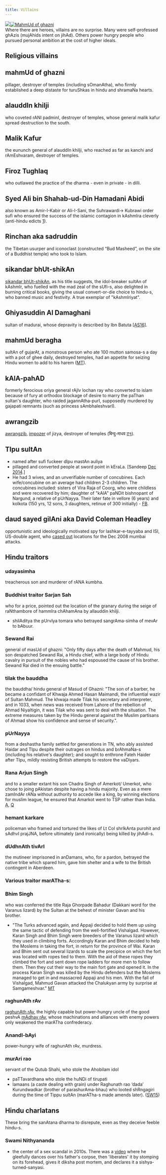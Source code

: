 ```yaml
---
title: Villains
---
```



[![](http://upload.wikimedia.org/wikipedia/commons/thumb/1/1f/Aurangzeb_reading_the_Quran.jpg/220px-Aurangzeb_reading_the_Quran.jpg)](http://www.youtube.com/watch?v=0GlkQWZAv7g)[![MahmUd of ghazni](http://upload.wikimedia.org/wikipedia/commons/thumb/9/96/%D8%B3%D9%84%D8%B7%D8%A7%D9%86_%D9%85%D8%AD%D9%85%D9%88%D8%AF_%D8%BA%D8%B2%D9%86%D9%88%DB%8C.JPG/250px-%D8%B3%D9%84%D8%B7%D8%A7%D9%86_%D9%85%D8%AD%D9%85%D9%88%D8%AF_%D8%BA%D8%B2%D9%86%D9%88%DB%8C.JPG)](http://www.youtube.com/watch?v=0GlkQWZAv7g)  
Where there are heroes, villains are no surprise. Many were self-professed ghAzis (mujAhids intent on jihAd). Others power hungry people who pursued personal ambition at the cost of higher ideals.



## Religious villains

## mahmUd of ghazni
pillager, destroyer of temples (including sOmanAtha), who firmly established a deep distaste for turuShkas in hindu and shramaNa hearts.
## alauddIn khilji
who coveted rANI padminI, destroyer of temples, whose general malik kafur spread destruction to the south.
## Malik Kafur
the eununch general of alauddIn khilji, who reached as far as kanchi and rAmEshvaram, destroyer of temples.
## Firoz Tughlaq
who outlawed the practice of the dharma - even in private - in dilli.  

## Syed Ali bin Shahab-ud-Din Hamadani Abidi
also known as Amir-I-Kabir or Ali-I-Sani, the Suhrawardi→ Kubrawi order sufi who ensured the success of the islamic contagion in kAshmIra cleverly (anti-hindu edicts [1](../../../images/snippets/hamdAni-edicts.png)).

## Rinchan aka sadruddin
the Tibetan usurper and iconoclast (constructed “Bud Masheed”, on the site of a Buddhist temple) who took to Islam.

## sikandar bhUt-shikAn
[sikandar bhUt-shikAn](http://en.wikipedia.org/wiki/Sikandar_Butshikan), as his title suggests, the idol-breaker sultAn of kAshmIr, who fuelled with the mad zeal of the sUfi-s, also delighted in burning critical books, giving the usual convert-or-die choice to hindu-s, who banned music and festivity. A true exemplar of "kAshmIriyat".  

## Ghiyasuddin Al Damaghani
sultan of madurai, whose depravity is described by Ibn Batuta \[[AS16](https://agentsaffron.wordpress.com/2016/05/14/the-saviors-of-dharma-in-south-india-part-1/)\].
## mahmUd beragha
sultAn of gujarAt, a  monstrous person who ate 100 mutton samosa-s a day with a pot of ghee daily, destroyed temples, had an appetite for seizing Hindu women to add to his harem ([MT](https://manasataramgini.wordpress.com/2008/08/06/a-pashupata-temple-desecrated-by-mahmud-begarha/)).
## kAlA-pahAD
formerly ferocious oriya general rAjIv lochan ray who converted to islam because of fury at orthodox blockage of desire to marry the paThan sultan's daughter, who raided jagannAtha-purI, supposedly murdered by gajapati remnants (such as princess sAmbhaleshvarI).  

## awrangzib
[awrangzib](http://en.wikipedia.org/wiki/Aurangzeb), [impozer](http://www.aurangzeb.info/) of jizya, destroyer of temples (बिन्दु-माधव [ट्१](../../../images/snippets/awrangzeb-bindu-mAdhav-edict.jpg)).
## TIpu sultAn
- named after sufi fuckeer dIpu mastAn auliya
- pillaged and converted people at sword point in kEraLa. \[Sandeep [Dec 2014](http://www.dailyo.in/opinion/why-tipu-sultan-was-a-false-hero/story/1/1278.html).\]
- He had 3 wives, and an unverifiable number of concubines. Each wife/concubine on an average had  children 2-3 children. The concubines included: sisters of Vira Raja of Coorg, who were childless and were recovered by him; daughter of "kAlA" paNDit bishnopant of Nargund, a relative of pUrNayya. Their later fate in vellore (6 years) and kolkota (150 yrs, 12 sons, 3 daughters, retinue of 300 initially) - [FB](https://www.facebook.com/1243378402394524/posts/3181115768620768/). 

## daud sayed gilAni aka David Coleman Headley
opportunistic and ideologically motivated spy for lashkar-e-tayyaba and ISI, US-double agent, who [cased out](http://video.pbs.org/video/2169905444) locations for the Dec 2008 mumbai attacks.  


## Hindu traitors
### udayasimha
treacherous son and murderer of rANA kumbha.
### Buddhist traitor Sarjan Sah
who for a price, pointed out the location of the granary during the seige of raNthambore of hammIra chAhamAna by allauddin khilji.
- shilAditya the pUrvIya tomara who betrayed sangrAma-simha of mevAr to bAbuur.
### Sewand Rai
general of masUd of ghazni: "Only fifty days after the death of Mahmud, his son despatched Sewand Rai, a Hindu chief, with a large body of Hindu cavalry in pursuit of the nobles who had espoused the cause of his brother. Sewand Rai died in the ensuing battle." 
### tilak the bauddha
the bauddha/ hindu general of Masud of Ghazni: "The son of a barber, he became a confidant of Khwaja Ahmed Hasan Maimandi, the influential wazir of Sultan Mahmud. The khwaja made Tilak his secretary and interpreter, and in 1033, when news was received from Lahore of the rebellion of Ahmad Niyaltigin, it was Tilak who was sent to deal with the situation. The extreme measures taken by the Hindu general against the Muslim partisans of Ahmad show his confidence and sense of security.".


### pUrNayya
from a deshastha family settled for generations in TN, who ably assisted Haidar and TIpu despite their outrages on hindus and brAhmaNa-s (including his relative's daughter); and sought to enthrone Fateh Haider after TIpu, mildly resisting British attempts to restore the vaDiyars.

### Rana Arjun Singh
and to a smaller extant his son Chadra Singh of Amerkot/ Umerkot, who chose to joing pAkistan despite having a hindu majority. Even as a mere zamIndAr rANa without authority to accede like a king, by winning elections for muslim league, he ensured that Amarkot went to TSP rather than India. [A](https://www.asian-voice.com/Opinion/Columnists/Merger-of-a-Hindu-State-Amarkot-with-Pak), [Q](https://www.quora.com/Why-did-the-Hindu-king-of-Amarkot-opt-for-Pakistan-despite-a-Hindu-majority-in-the-state)

### hemant karkare
policeman who framed and tortured the likes of Lt Col shrIkAnta purohit and sAdhvI prajJNA, before ultimately (and ironically) being killed by jihAdi-s.
### dUdhnAth tivArI
the mutineer imprisoned in anDamans, who, for a pardon, betrayed the native tribe which spared him, gave him shelter and a wife to the British contingent in Aberdeen.

### Various traitor marATha-s:
### Bhim Singh
who was conferred the title Raja Ghorpade Bahadur (Dakkani word for the Varanus lizard) by the Sultan at the behest of minister Gavan and his brother.
  - "The Turks advanced again, and Appaji decided to hold them up using the same tactic of defending from the well-fortified Vishalgad. However, Karan Singh and Bhim Singh were breeders of the Varanus lizard which they used in climbing forts. Accordingly Karan and Bhim decided to help the Moslems in taking the fort, in return for the province of Wai. Karan and Bhim sent out several lizards to scale the precipice on which the fort was located with ropes tied to them. With the aid of these ropes they climbed the fort and sent down rope ladders for more men to follow them. Then they cut their way to the main fort gate and opened it. In the process Karan Singh was killed by the Hindu defenders but the Moslems managed to get in and massacred Appaji and his men. With the fall of Vishalgad, Mahmud Gavan attacked the Chalukyan army by surprise at Samgameshvar." [MT](https://manasataramgini.wordpress.com/2004/04/06/war-in-the-konkan/)
### raghunAth rAv
[raghunAth rAv](http://en.wikipedia.org/wiki/Raghunathrao), the highly capable but power-hungry uncle of the good peshvA [mAdhav rAv](http://en.wikipedia.org/wiki/Raghunathrao), whose machinations and alliances with enemy powers only weakened the marATha confrederacy.
### AnandI-bAyi
power-hungry wife of raghunAth rAv, murdress.
### murAri rao
servant of the Qutub Shahi, who stole the Ahobilam idol
- paTTavardhana who stole the huNDi of tirupati
- lamaans (a caste dealing with grain) under Raghunath rao ‘dada’ Kurundwadkar (brother of parashurAma-bhau) who looted shRngagiri during the time of Tippu sultAn (marATha-s made amends later). ([SW15](http://swarajyamag.com/culture/what-exactly-happened-at-sringeri-math-in-april-1791/))

## Hindu charlatans

These bring the sanAtana dharma to disrepute, even as they deceive feeble hindu-s.

###  Swami Nithyananda
- the center of a sex scandal in 2010s. There was a [video](https://www.indiatvnews.com/news/india/new-video-nithyananda-celebrating-father-s-body-16939.html) where he gleefully dances over his father's corpse, then 'liberates' it by stomping on its forehead, gives it diksha post mortem, and declares it a sishya-turned-sanyasi.
